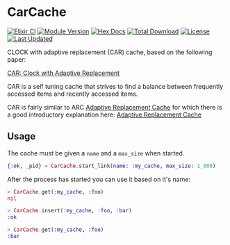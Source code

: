 # CarCache

<!-- MDOC !-->

[![Elixir CI](https://github.com/jeffutter/car_cache/workflows/Elixir%20CI/badge.svg)](https://github.com/jeffutter/car_cache/actions)
[![Module Version](https://img.shields.io/hexpm/v/car_cache.svg)](https://hex.pm/packages/car_cache)
[![Hex Docs](https://img.shields.io/badge/hex-docs-lightgreen.svg)](https://hexdocs.pm/car_cache/)
[![Total Download](https://img.shields.io/hexpm/dt/car_cache.svg)](https://hex.pm/packages/car_cache)
[![License](https://img.shields.io/hexpm/l/car_cache.svg)](https://github.com/jeffutter/car_cache/blob/master/LICENSE.md)
[![Last Updated](https://img.shields.io/github/last-commit/jeffutter/car_cache.svg)](https://github.com/jeffutter/car_cache/commits/master)

CLOCK with adaptive replacement (CAR) cache, based on the following paper:

[CAR: Clock with Adaptive Replacement](https://www.usenix.org/legacy/publications/library/proceedings/fast04/tech/full_papers/bansal/bansal.pdf)

CAR is a self tuning cache that strives to find a balance between frequently
accessed items and recently accessed items.

CAR is fairly similar to ARC [Adaptive Replacement Cache](http://citeseer.ist.psu.edu/viewdoc/summary?doi=10.1.1.13.5210) for which there is a
good introductory explanation here: [Adaptive Replacement Cache](https://youtu.be/_XDHPhdQHMQ)

## Usage

The cache must be given a `name` and a `max_size` when started.

```elixir
{:ok, _pid} = CarCache.start_link(name: :my_cache, max_size: 1_000)
```

After the process has started you can use it based on it's name:

```elixir
> CarCache.get(:my_cache, :foo)
nil

> CarCache.insert(:my_cache, :foo, :bar)
:ok

> CarCache.get(:my_cache, :foo)
:bar
```
